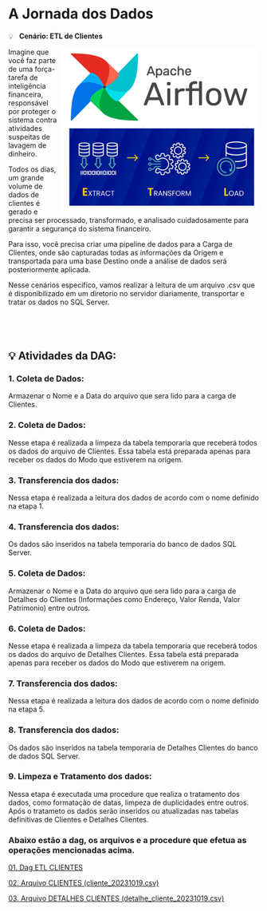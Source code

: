 # A Jornada dos Dados

<div align="left">
 <p>
 💡 &nbsp; <b>Cenário: ETL de Clientes</b>
 </p>
<img align="right" alt="Coding" width="400" src="https://github.com/JosiTubaroski/Pipeline_Airflow/blob/main/Airflow_ETL_20240902.png">

<p>
Imagine que você faz parte de uma força-tarefa de inteligência financeira, responsável por proteger o sistema contra atividades suspeitas de lavagem de dinheiro.  


</p>
<p>
Todos os dias, um grande volume de dados de clientes é gerado e precisa ser processado, transformado, e analisado cuidadosamente para garantir a segurança do sistema financeiro.
</p>
<p>
Para isso, você precisa criar uma pipeline de dados para a Carga de Clientes, onde são capturadas todas as informações da Origem e transportada para uma base Destino onde a análise de dados será posteriormente aplicada.
</p>
<p>
Nesse cenários especifico, vamos realizar a leitura de um arquivo .csv que é disponibilizado em um diretorio no servidor diariamente, transportar e tratar os dados no SQL Server. 
</p>


<br>
<br>
</div> 

#





 

## 💡 Atividades da DAG:


### 1. Coleta de Dados: 
Armazenar o Nome e a Data do arquivo que sera lido para a carga de Clientes.

### 2. Coleta de Dados: 
Nesse etapa é realizada a limpeza da tabela temporaria que receberá todos os dados do arquivo de Clientes.
Essa tabela está preparada apenas para receber os dados do Modo que estiverem na origem.

### 3. Transferencia dos dados: 
Nessa etapa é realizada a leitura dos dados de acordo com o nome definido na etapa 1.

### 4.  Transferencia dos dados: 
Os dados são inseridos na tabela temporaria do banco de dados SQL Server.

### 5. Coleta de Dados: 
Armazenar o Nome e a Data do arquivo que sera lido para a carga de Detalhes do Clientes (Informações como Endereço, Valor Renda, Valor Patrimonio) entre outros.

### 6. Coleta de Dados: 
Nesse etapa é realizada a limpeza da tabela temporaria que receberá todos os dados do arquivo de Detalhes Clientes.
Essa tabela está preparada apenas para receber os dados do Modo que estiverem na origem.

### 7. Transferencia dos dados: 
Nessa etapa é realizada a leitura dos dados de acordo com o nome definido na etapa 5.

### 8.  Transferencia dos dados: 
Os dados são inseridos na tabela temporaria de Detalhes Clientes do banco de dados SQL Server.

### 9. Limpeza e Tratamento dos dados: 
Nessa etapa é executada uma procedure que realiza o tratamento dos dados, como formatação de datas, limpeza de duplicidades entre outros.
Após o tratameto os dados serão inseridos ou atualizadas nas tabelas definitivas de Clientes e Detalhes Clientes.

### Abaixo estão a dag, os arquivos e a procedure que efetua as operações mencionadas acima.

<div> 
<p><a href="https://github.com/JosiTubaroski/Pipeline_Airflow/blob/main/Anexos/ETL_CLIENTES.py">01. Dag ETL CLIENTES </a></p>
</div> 

<div> 
<p><a href="https://github.com/JosiTubaroski/Pipeline_Airflow/blob/main/Anexos">02. Arquivo CLIENTES (cliente_20231019.csv) </a></p>
</div> 

<div> 
<p><a href="https://github.com/JosiTubaroski/Pipeline_Airflow/blob/main/Anexos">03. Arquivo DETALHES CLIENTES (detalhe_cliente_20231019.csv) </a></p>
</div> 



